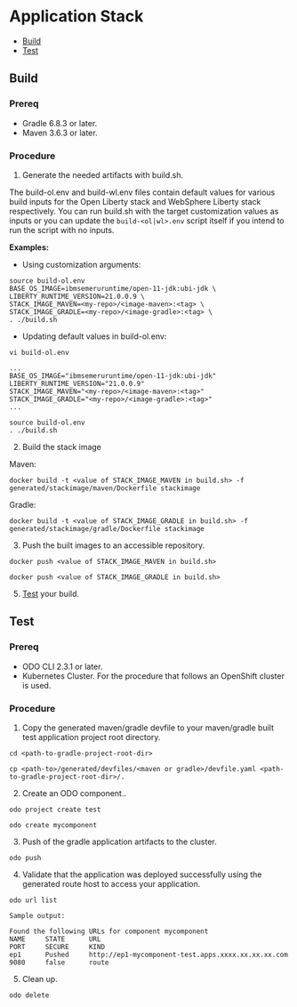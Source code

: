 # Application Stack

* [Build](#build)
* [Test](#test)

## Build

### Prereq
- Gradle 6.8.3 or later.
- Maven 3.6.3 or later.

### Procedure

1. Generate the needed artifacts with build.sh.

The build-ol.env and build-wl.env files contain default values for various build inputs for the Open Liberty stack and WebSphere Liberty stack respectively. 
You can run build.sh with the target customization values as inputs or you can update the `build-<ol|wl>.env` script itself if you intend to run the script with no inputs.

**Examples:**

- Using customization arguments:

```
source build-ol.env
BASE_OS_IMAGE=ibmsemeruruntime/open-11-jdk:ubi-jdk \
LIBERTY_RUNTIME_VERSION=21.0.0.9 \
STACK_IMAGE_MAVEN=<my-repo>/<image-maven>:<tag> \
STACK_IMAGE_GRADLE=<my-repo>/<image-gradle>:<tag> \
. ./build.sh
```

- Updating default values in build-ol.env:

```
vi build-ol.env
```
```
...
BASE_OS_IMAGE="ibmsemeruruntime/open-11-jdk:ubi-jdk"
LIBERTY_RUNTIME_VERSION="21.0.0.9"
STACK_IMAGE_MAVEN="<my-repo>/<image-maven>:<tag>"
STACK_IMAGE_GRADLE="<my-repo>/<image-gradle>:<tag>"
...
```
```
source build-ol.env
. ./build.sh
```

2. Build the stack image

Maven:

```
docker build -t <value of STACK_IMAGE_MAVEN in build.sh> -f generated/stackimage/maven/Dockerfile stackimage
```

Gradle:

```
docker build -t <value of STACK_IMAGE_GRADLE in build.sh> -f generated/stackimage/gradle/Dockerfile stackimage
```

3. Push the built images to an accessible repository.

```
docker push <value of STACK_IMAGE_MAVEN in build.sh>
```

```
docker push <value of STACK_IMAGE_GRADLE in build.sh>
```


5. [Test](#test) your build.

## Test

### Prereq
- ODO CLI 2.3.1 or later.
- Kubernetes Cluster. For the procedure that follows an OpenShift cluster is used.

### Procedure

1. Copy the generated maven/gradle devfile to your maven/gradle built test application project root directory.

```
cd <path-to-gradle-project-root-dir>
```
```
cp <path-to>/generated/devfiles/<maven or gradle>/devfile.yaml <path-to-gradle-project-root-dir>/.
```

2. Create an ODO component..

```
odo project create test
```
```
odo create mycomponent
```

3. Push of the gradle application artifacts to the cluster.

```
odo push 
```

4. Validate that the application was deployed successfully using the generated route host to access your application.

```
odo url list
```
```
Sample output:

Found the following URLs for component mycomponent
NAME     STATE      URL                                                        PORT     SECURE     KIND
ep1      Pushed     http://ep1-mycomponent-test.apps.xxxx.xx.xx.xx.com         9080     false      route

```
5. Clean up.

```
odo delete
```
